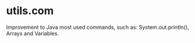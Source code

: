 # utils.com
Improvement to Java most used commands, such as: System.out.println(), Arrays and Variables.
